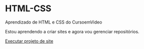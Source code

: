 # HTML-CSS
 Aprendizado de HTML e CSS do CursoemVideo

 Estou aprendendo a criar sites e agora vou gerenciar repositórios.


 <a href="https://wevertonseixas.github.io/HTML-CSS/desafios/modulo-02/d10/--Site--/index.html"> Executar projeto de site
